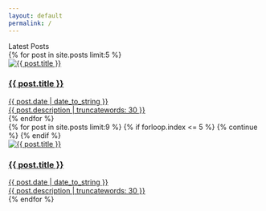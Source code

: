 ```yaml
---
layout: default
permalink: /
---
```


<div id="main-content">
  <div class="mdc-layout-grid">
    <div class="mdc-layout-grid__inner">
      <div class="mdc-layout-grid__cell mdc-layout-grid__cell--span-8 mdc-layout-grid__cell--span-8-tablet mdc-layout-grid__cell--span-4-phone">
        <div class="mdc-layout-grid__inner">
          <div class="mdc-layout-grid__cell mdc-layout-grid__cell--span-12 mdc-layout-grid__cell--span-8-tablet mdc-layout-grid__cell--span-4-phone">
            <div class="ads-center">
            </div>
            <div class="category-title">
              <div class="category-info">
                <div class="category-channel" title="Latest News">
                  <span>Latest Posts</span>
                </div>
              </div>
            </div>
            <div class="feature-section mdc-layout-grid__inner">
            {% for post in site.posts limit:5 %}
              <div class="video-item mdc-layout-grid__cell {% if forloop.index == 1 %} mdc-layout-grid__cell--span-8 {% else %} mdc-layout-grid__cell--span-4 {% endif %} {% if forloop.index == 2 %} has-desc {% endif %} mdc-layout-grid__cell--span-4-tablet mdc-layout-grid__cell--span-4-phone">
                <a href="{{ post.url | relative_url }}" class="video-thumbnail" data-originsrc="{{ post.thumbnail | relative_url | prepend: site.cdn }}"
                  {% if post.preview %} data-previewsrc="{{ post.preview | relative_url }}" {% endif %}
                >
                  <img
                    class="thumbnail-image"
                    alt="{{ post.title }}"
                    title="{{ post.title }}"
                    src="{%if post.thumbnail %}{{ post.thumbnail | relative_url | prepend: site.cdn }}{% else %}{{ '/assets/images/slash.svg' | relative_url | prepend: site.cdn }}{% endif %}"
                  />
                </a>
                <a href="{{ post.url | relative_url }}" class="video-metadata">
                  <h3 class="video-title"> {{ post.title }} </h3>
                  <div class="video-category">
                  <span>{{ post.date | date_to_string }} </span>
                  </div>
                  <div class="video-desc">
                    <span>{{ post.description | truncatewords: 30 }}</span>
                  </div>
                </a>
              </div>
            {% endfor %}
            </div>
            <div class="video-list mdc-layout-grid__inner">
            {% for post in site.posts limit:9 %}
              {% if forloop.index <= 5 %}
                {% continue %}
              {% endif %}
              <div class="video-item mdc-layout-grid__cell mdc-layout-grid__cell--span-12 mdc-layout-grid__cell--span-8-tablet mdc-layout-grid__cell--span-4-phone">
                <a href="{{ post.url | relative_url }}" class="video-thumbnail" data-originsrc="{{ post.thumbnail | relative_url | prepend: site.cdn }}"
                  {% if post.preview %} data-previewsrc="{{ post.preview | relative_url }}" {% endif %}
                >
                  <img
                    class="thumbnail-image"
                    alt="{{ post.title }}"
                    title="{{ post.title }}"
                    src="{%if post.thumbnail %}{{ post.thumbnail | relative_url | prepend: site.cdn }}{% else %}{{ '/assets/images/slash.svg' | relative_url | prepend: site.cdn }}{% endif %}"
                  />
                </a>
                <a href="{{ post.url | relative_url }}" class="video-metadata">
                  <h3 class="video-title"> {{ post.title }} </h3>
                  <div class="video-category">
                  <span>{{ post.date | date_to_string }} </span>
                  </div>
                  <div class="video-desc">
                    <span>{{ post.description | truncatewords: 30 }}</span>
                  </div>
                </a>
              </div>
            {% endfor %}
            </div>
          </div>
        </div>
      </div>
      <div class="ads-center mdc-layout-grid__cell mdc-layout-grid__cell--span-4">
      </div>
    </div>
  </div>
</div>